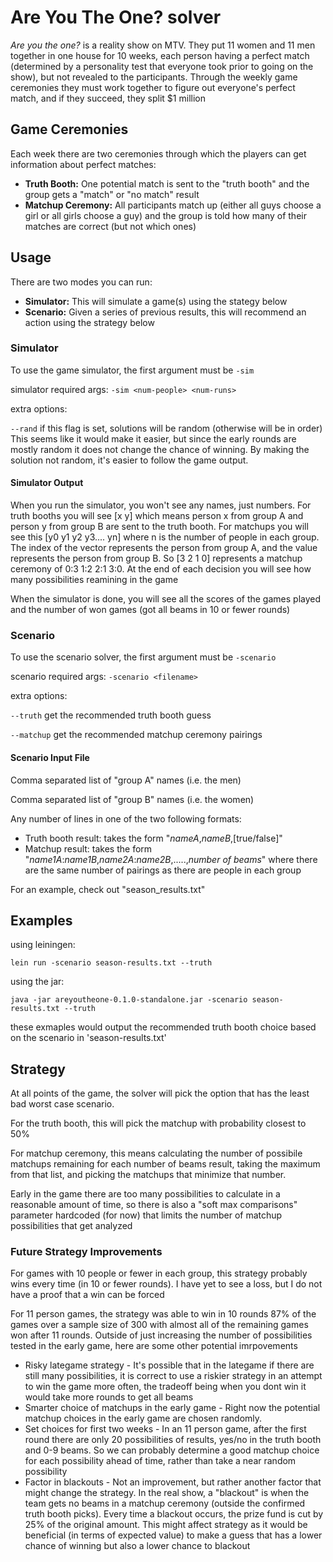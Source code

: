 # Are You The One? solver

_Are you the one?_ is a reality show on MTV.  They put 11 women and 11 men together in one house for 10 weeks, each person having a perfect match (determined by a personality test that everyone took prior to going on the show), but not revealed to the participants.  Through the weekly game ceremonies they must work together to figure out everyone's perfect match, and if they succeed, they split $1 million

## Game Ceremonies

Each week there are two ceremonies through which the players can get information about perfect matches:
* __Truth Booth:__ One potential match is sent to the "truth booth" and the group gets a "match" or "no match" result
* __Matchup Ceremony:__ All participants match up (either all guys choose a girl or all girls choose a guy) and the group is told how many of their matches are correct (but not which ones)

## Usage

There are two modes you can run:
* __Simulator:__ This will simulate a game(s) using the stategy below
* __Scenario:__ Given a series of previous results, this will recommend an action using the strategy below

### Simulator

To use the game simulator, the first argument must be `-sim`

simulator required args:
`-sim <num-people> <num-runs>`

extra options:

`--rand` if this flag is set, solutions will be random (otherwise will be in order)  This seems like it would make it easier, but since the early rounds are mostly random it does not change the chance of winning.  By making the solution not random, it's easier to follow the game output.

#### Simulator Output

When you run the simulator, you won't see any names, just numbers.  For truth booths you will see [x y] which means person x from group A and person y from group B are sent to the truth booth.  For matchups you will see this [y0 y1 y2 y3.... yn] where n is the number of people in each group.  The index of the vector represents the person from group A, and the value represents the person from group B.  So [3 2 1 0] represents a matchup ceremony of 0:3 1:2 2:1 3:0.  At the end of each decision you will see how many possibilities reamining in the game

When the simulator is done, you will see all the scores of the games played and the number of won games (got all beams in 10 or fewer rounds)

### Scenario

To use the scenario solver, the first argument must be `-scenario`

scenario required args:
`-scenario <filename>`

extra options:

`--truth` get the recommended truth booth guess

`--matchup` get the recommended matchup ceremony pairings

#### Scenario Input File

Comma separated list of "group A" names (i.e. the men)

Comma separated list of "group B" names (i.e. the women)

Any number of lines in one of the two following formats:
  * Truth booth result: takes the form "_nameA_,_nameB_,[true/false]"
  * Matchup result: takes the form "_name1A_:_name1B_,_name2A_:_name2B_,.....,_number of beams_" where there are the same number of pairings as there are people in each group

For an example, check out "season\_results.txt"

## Examples

using leiningen:

`lein run -scenario season-results.txt --truth`

using the jar:

`java -jar areyoutheone-0.1.0-standalone.jar -scenario season-results.txt --truth`

these exmaples would output the recommended truth booth choice based on the scenario in 'season-results.txt'

## Strategy

At all points of the game, the solver will pick the option that has the least bad worst case scenario.

For the truth booth, this will pick the matchup with probability closest to 50%

For matchup ceremony, this means calculating the number of possibile matchups remaining for each number of beams result, taking the maximum from that list, and picking the matchups that minimize that number.

Early in the game there are too many possibilities to calculate in a reasonable amount of time, so there is also a "soft max comparisons" parameter hardcoded (for now) that limits the number of matchup possibilities that get analyzed

### Future Strategy Improvements

For games with 10 people or fewer in each group, this strategy probably wins every time (in 10 or fewer rounds).  I have yet to see a loss, but I do not have a proof that a win can be forced

For 11 person games, the strategy was able to win in 10 rounds 87% of the games over a sample size of 300 with almost all of the remaining games won after 11 rounds.  Outside of just increasing the number of possibilities tested in the early game, here are some other potential imrpovements

* Risky lategame strategy - It's possible that in the lategame if there are still many possibilities, it is correct to use a riskier strategy in an attempt to win the game more often, the tradeoff being when you dont win it would take more rounds to get all beams
* Smarter choice of matchups in the early game - Right now the potential matchup choices in the early game are chosen randomly.
* Set choices for first two weeks - In an 11 person game, after the first round there are only 20 possibilities of results, yes/no in the truth booth and 0-9 beams.  So we can probably determine a good matchup choice for each possibility ahead of time, rather than take a near random possibility
* Factor in blackouts - Not an improvement, but rather another factor that might change the strategy.  In the real show, a "blackout" is when the team gets no beams in a matchup ceremony (outside the confirmed truth booth picks).  Every time a blackout occurs, the prize fund is cut by 25% of the original amount.  This might affect strategy as it would be beneficial (in terms of expected value) to make a guess that has a lower chance of winning but also a lower chance to blackout

